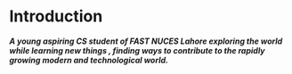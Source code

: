 # Introduction 
**_A young aspiring CS student of FAST NUCES Lahore exploring the world while learning new things
, finding ways to contribute to the rapidly growing modern and technological world._**
